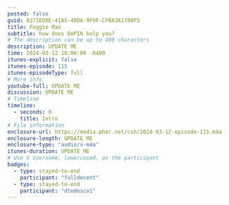 ```yaml
---
posted: false
guid: 6271ED0E-41A5-40DA-9F9F-CFBA3A1780F5
title: Foggie Max
subtitle: how does DePIN help you?
# The description can be up to 400 characters
description: UPDATE ME
time: 2024-03-12 18:00:00 -0400
itunes-explicit: false
itunes-episode: 115
itunes-episodeType: full
# More info
youtube-full: UPDATE ME
discussion: UPDATE ME
# Timeline
timeline:
  - seconds: 0
    title: Intro
# File information
enclosure-url: https://media.phor.net/csh/2024-03-12-episode-115.m4a
enclosure-length: UPDATE ME
enclosure-type: "audio/x-m4a"
itunes-duration: UPDATE ME
# Use X username, lowercased, as the participant
badges:
  - type: stayed-to-end
    participant: "fulldecent"
  - type: stayed-to-end
    participant: "dtedesco1"
---
```


<!--end of quick notes-->
